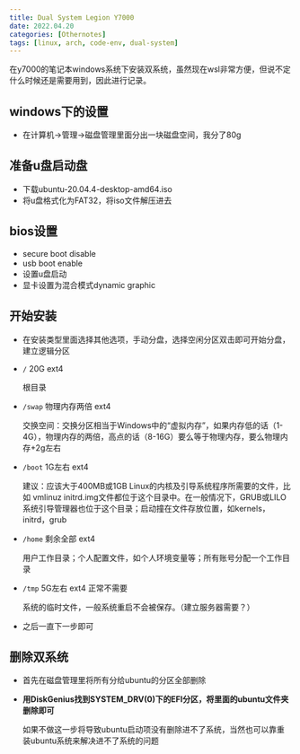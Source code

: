 ```yaml
---
title: Dual System Legion Y7000
date: 2022.04.20
categories: [Othernotes]
tags: [linux, arch, code-env, dual-system]
---
```


在y7000的笔记本windows系统下安装双系统，虽然现在wsl非常方便，但说不定什么时候还是需要用到，因此进行记录。

## windows下的设置

- 在计算机->管理->磁盘管理里面分出一块磁盘空间，我分了80g

## 准备u盘启动盘

- 下载ubuntu-20.04.4-desktop-amd64.iso
- 将u盘格式化为FAT32，将iso文件解压进去

## bios设置

- secure boot disable
- usb boot enable
- 设置u盘启动
- 显卡设置为混合模式dynamic graphic

## 开始安装

- 在安装类型里面选择其他选项，手动分盘，选择空闲分区双击即可开始分盘，建立逻辑分区
- `/` 20G ext4	

  根目录
- `/swap` 物理内存两倍 ext4

  交换空间：交换分区相当于Windows中的“虚拟内存”，如果内存低的话（1-4G），物理内存的两倍，高点的话（8-16G）要么等于物理内存，要么物理内存+2g左右

- `/boot` 1G左右 ext4	

  建议：应该大于400MB或1GB Linux的内核及引导系统程序所需要的文件，比如 vmlinuz initrd.img文件都位于这个目录中。在一般情况下，GRUB或LILO系统引导管理器也位于这个目录；启动撞在文件存放位置，如kernels，initrd，grub

- `/home` 剩余全部 ext4	

  用户工作目录；个人配置文件，如个人环境变量等；所有账号分配一个工作目录

- `/tmp` 5G左右	ext4 正常不需要

  系统的临时文件，一般系统重启不会被保存。（建立服务器需要？）

- 之后一直下一步即可


## 删除双系统

- 首先在磁盘管理里将所有分给ubuntu的分区全部删除
- **用DiskGenius找到SYSTEM_DRV(0)下的EFI分区，将里面的ubuntu文件夹删除即可**
  
  如果不做这一步将导致ubuntu启动项没有删除进不了系统，当然也可以靠重装ubuntu系统来解决进不了系统的问题
